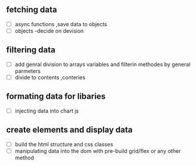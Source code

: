 ## fetching data

- [ ] async functions ,save data to objects
- [ ] objects -decide on devision

## filtering data

- [ ] add genral division to arrays variables and filterin methodes by general parmeters
- [ ] divide to contents ,conteries

## formating data for libaries

- [ ] injecting data into chart js

## create elements and display data

- [ ] build the html structure and css classes
- [ ] manipulating data into the dom with pre-build grid/flex or any other method
